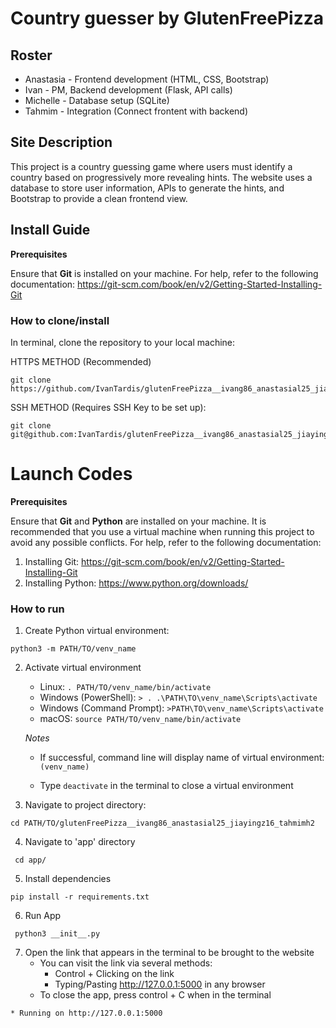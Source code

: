 # Country guesser by GlutenFreePizza

## Roster
- Anastasia - Frontend development (HTML, CSS, Bootstrap)
- Ivan - PM, Backend development (Flask, API calls)
- Michelle - Database setup (SQLite)
- Tahmim - Integration (Connect frontent with backend)

## Site Description

This project is a country guessing game where users must identify a country based on progressively more revealing hints. The website uses a database to store user information, APIs to generate the hints, and Bootstrap to provide a clean frontend view. 

## Install Guide

**Prerequisites**

Ensure that **Git** is installed on your machine. For help, refer to the following documentation: https://git-scm.com/book/en/v2/Getting-Started-Installing-Git 

### How to clone/install

In terminal, clone the repository to your local machine: 

HTTPS METHOD (Recommended)

```
git clone https://github.com/IvanTardis/glutenFreePizza__ivang86_anastasial25_jiayingz16_tahmimh2.git      
```

SSH METHOD (Requires SSH Key to be set up):

```
git clone git@github.com:IvanTardis/glutenFreePizza__ivang86_anastasial25_jiayingz16_tahmimh2.git
```

# Launch Codes

**Prerequisites**

Ensure that **Git** and **Python** are installed on your machine. It is recommended that you use a virtual machine when running this project to avoid any possible conflicts. For help, refer to the following documentation:
   1. Installing Git: https://git-scm.com/book/en/v2/Getting-Started-Installing-Git 
   2. Installing Python: https://www.python.org/downloads/

### How to run

1. Create Python virtual environment:

```
python3 -m PATH/TO/venv_name
```

2. Activate virtual environment 

   - Linux: `. PATH/TO/venv_name/bin/activate`
   - Windows (PowerShell): `> . .\PATH\TO\venv_name\Scripts\activate`
   - Windows (Command Prompt): `>PATH\TO\venv_name\Scripts\activate`
   - macOS: `source PATH/TO/venv_name/bin/activate`

   *Notes*

   - If successful, command line will display name of virtual environment: `(venv_name) `

   - Type `deactivate` in the terminal to close a virtual environment

3. Navigate to project directory:

```
cd PATH/TO/glutenFreePizza__ivang86_anastasial25_jiayingz16_tahmimh2
```
 
4. Navigate to 'app' directory

```
 cd app/
```
5. Install dependencies

```
pip install -r requirements.txt
```

6. Run App

```
 python3 __init__.py
```
7. Open the link that appears in the terminal to be brought to the website
    - You can visit the link via several methods:
        - Control + Clicking on the link
        - Typing/Pasting http://127.0.0.1:5000 in any browser
    - To close the app, press control + C when in the terminal

```    
* Running on http://127.0.0.1:5000
``` 
